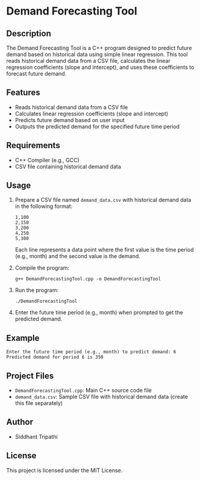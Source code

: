 
# Demand Forecasting Tool

## Description
The Demand Forecasting Tool is a C++ program designed to predict future demand based on historical data using simple linear regression. This tool reads historical demand data from a CSV file, calculates the linear regression coefficients (slope and intercept), and uses these coefficients to forecast future demand.

## Features
- Reads historical demand data from a CSV file
- Calculates linear regression coefficients (slope and intercept)
- Predicts future demand based on user input
- Outputs the predicted demand for the specified future time period

## Requirements
- C++ Compiler (e.g., GCC)
- CSV file containing historical demand data

## Usage
1. Prepare a CSV file named `demand_data.csv` with historical demand data in the following format:
    ```
    1,100
    2,150
    3,200
    4,250
    5,300
    ```
    Each line represents a data point where the first value is the time period (e.g., month) and the second value is the demand.

2. Compile the program:
    ```
    g++ DemandForecastingTool.cpp -o DemandForecastingTool
    ```

3. Run the program:
    ```
    ./DemandForecastingTool
    ```

4. Enter the future time period (e.g., month) when prompted to get the predicted demand.

## Example
```
Enter the future time period (e.g., month) to predict demand: 6
Predicted demand for period 6 is 350
```

## Project Files
- `DemandForecastingTool.cpp`: Main C++ source code file
- `demand_data.csv`: Sample CSV file with historical demand data (create this file separately)

## Author
- Siddhant Tripathi

## License
This project is licensed under the MIT License.
